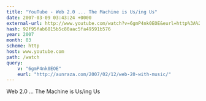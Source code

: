 ```yaml
---
title: "YouTube - Web 2.0 ... The Machine is Us/ing Us"
date: 2007-03-09 03:43:24 +0000
external-url: http://www.youtube.com/watch?v=6gmP4nk0EOE&eurl=http%3A%2F%2Faunraza.com%2F2007%2F02%2F12%2Fweb-20-with-music%2F
hash: 92f95fab6815b5c80aac5fa49591b576
year: 2007
month: 03
scheme: http
host: www.youtube.com
path: /watch
query:
    v: "6gmP4nk0EOE"
    eurl: "http://aunraza.com/2007/02/12/web-20-with-music/"
---
```


Web 2.0 ... The Machine is Us/ing Us
